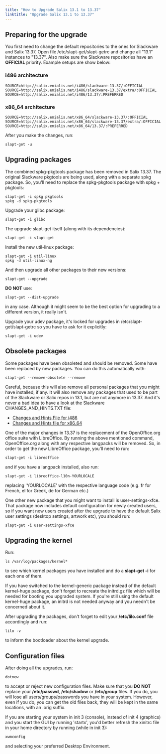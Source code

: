```yaml
---
title: "How to Upgrade Salix 13.1 to 13.37"
linktitle: "Upgrade Salix 13.1 to 13.37"
---
```


## Preparing for the upgrade 

You first need to change the default repositories to the ones for Slackware and
Salix 13.37. Open file /etc/slapt-get/slapt-getrc and change all "13.1"
instances to "13.37". Also make sure the Slackware repositories have an
**OFFICIAL** priority. Example setups are show below:

### i486 architecture 

```
SOURCE=http://salix.enialis.net/i486/slackware-13.37/:OFFICIAL
SOURCE=http://salix.enialis.net/i486/slackware-13.37/extra/:OFFICIAL
SOURCE=http://salix.enialis.net/i486/13.37/:PREFERRED
```

### x86_64 architecture 

```
SOURCE=http://salix.enialis.net/x86_64/slackware-13.37/:OFFICIAL
SOURCE=http://salix.enialis.net/x86_64/slackware-13.37/extra/:OFFICIAL
SOURCE=http://salix.enialis.net/x86_64/13.37/:PREFERRED
```

After you make the changes, run:

```
slapt-get -u
```

## Upgrading packages 

The combined spkg-pkgtools package has been removed in Salix 13.37. The
original Slackware pkgtools are being used, along with a separate spkg package.
So, you'll need to replace the spkg-pkgtools package with spkg + pkgtools:

```
slapt-get -i spkg pkgtools
spkg -d spkg-pkgtools
```

Upgrade your glibc package:

```
slapt-get -i glibc
```

The upgrade slapt-get itself (along with its dependencies):


```
slapt-get -i slapt-get
```

Install the new util-linux package:

```
slapt-get -i util-linux
spkg -d util-linux-ng
```

And then upgrade all other packages to their new versions:


```
slapt-get --upgrade
```

**DO NOT** use:


```
slapt-get --dist-upgrade
```

in any case. Although it might seem to be the best option for upgrading to a
different version, it really isn't.

Upgrade your udev package, it's locked for upgrades in /etc/slapt-get/slapt-getrc so you have to ask for it explicitly:

```
slapt-get -i udev
```

## Obsolete packages 

Some packages have been obsoleted and should be removed. Some have been
replaced by new packages. You can do this automatically with:

```
slapt-get --remove-obsolete --remove
```

Careful, because this will also remove all personal packages that you might
have installed, if any. It will also remove any packages that used to be part
of the Slackware or Salix repos in 13.1, but are not anymore in 13.37. And it's
never a bad idea to have a look at the Slackware CHANGES_AND_HINTS.TXT file:

* [Changes and Hints File for i486](https://slackware.uk/slackware/slackware-13.37/CHANGES_AND_HINTS.TXT)
* [Changes and Hints file for x86_64](https://slackware.uk/slackware/slackware64-13.37/CHANGES_AND_HINTS.TXT)


One of the major changes in 13.37 is the replacement of the OpenOffice.org
office suite with LibreOffice. By running the above mentioned command,
OpenOffice.org along with any respective langpacks will be removed. So, in
order to get the new LibreOffice package, you'll need to run:

```
slapt-get -i libreoffice
```

and if you have a langpack installed, also run:

```
slapt-get -i libreoffice-l10n-YOURLOCALE
```

replacing 'YOURLOCALE' with the respective language code (e.g. fr for French, el for Greek, de for German etc.)

One other new package that you might want to install is user-settings-xfce.
That package now includes default configuration for newly created users, so if
you want new users created after the upgrade to have the default Salix user
settings (desktop settings, artwork etc), you should run:

```
slapt-get -i user-settings-xfce
```

## Upgrading the kernel 

Run:

```
ls /var/log/packages/kernel*
```

to see which kernel packages you have installed and do a **slapt-get -i** for
each one of them.

If you have switched to the kernel-generic package instead of the default
kernel-huge package, don't forget to recreate the initrd.gz file which will be
needed for booting you upgraded system. If you're still using the default
kernel-huge package, an initrd is not needed anyway and you needn't be
concerned about it.

After upgrading the packages, don't forget to edit your **/etc/lilo.conf** file accordingly and run:

```
lilo -v
```

to inform the bootloader about the kernel upgrade.

## Configuration files 

After doing all the upgrades, run:

```
dotnew
```

to accept or reject new configuration files. Make sure that you **DO NOT**
replace your **/etc/passwd**, **/etc/shadow** or **/etc/group** files. If you
do, you will lose all users/groups/passwords you have in your system. However,
even if you do, you can get the old files back, they will be kept in the same
locations, with an .orig suffix.

If you are starting your system in init 3 (console), instead of init 4
(graphics) and you start the GUI by running 'startx', you'd better refresh the
xinitrc file in your home directory by running (while in init 3):

```
xwmconfig
```

and selecting your preferred Desktop Environment.

